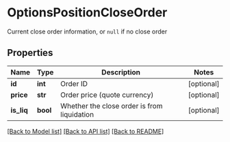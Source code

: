 # OptionsPositionCloseOrder

Current close order information, or `null` if no close order
## Properties
Name | Type | Description | Notes
------------ | ------------- | ------------- | -------------
**id** | **int** | Order ID | [optional] 
**price** | **str** | Order price (quote currency) | [optional] 
**is_liq** | **bool** | Whether the close order is from liquidation | [optional] 

[[Back to Model list]](../README.md#documentation-for-models) [[Back to API list]](../README.md#documentation-for-api-endpoints) [[Back to README]](../README.md)


